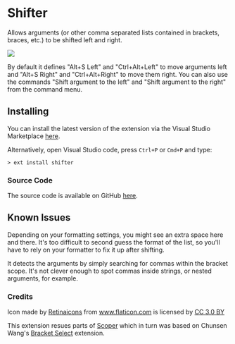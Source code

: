 # Shifter

Allows arguments (or other comma separated lists contained in brackets, braces, etc.) to be shifted left and right.

<img src="https://raw.githubusercontent.com/Gruntfuggly/shifter/master/shifter.gif">

By default it defines "Alt+S Left" and "Ctrl+Alt+Left" to move arguments left and "Alt+S Right" and "Ctrl+Alt+Right" to move them right. You can also use the commands "Shift argument to the left" and "Shift argument to the right" from the command menu.

## Installing

You can install the latest version of the extension via the Visual Studio Marketplace [here](https://marketplace.visualstudio.com/items?itemName=Gruntfuggly.shifter).

Alternatively, open Visual Studio code, press `Ctrl+P` or `Cmd+P` and type:

    > ext install shifter

### Source Code

The source code is available on GitHub [here](https://github.com/Gruntfuggly/shifter).

## Known Issues

Depending on your formatting settings, you might see an extra space here and there. It's too difficult to second guess the format of the list, so you'll have to rely on your formatter to fix it up after shifting.

It detects the arguments by simply searching for commas within the bracket scope. It's not clever enough to spot commas inside strings, or nested arguments, for example.

### Credits

<div>Icon made by <a href="https://www.flaticon.com/authors/retinaicons" title="Retinaicons">Retinaicons</a> from <a href="https://www.flaticon.com/" title="Flaticon">www.flaticon.com</a> is licensed by <a href="http://creativecommons.org/licenses/by/3.0/" title="Creative Commons BY 3.0" target="_blank">CC 3.0 BY</a></div>

This extension resues parts of [Scoper](https://marketplace.visualstudio.com/items?itemName=Gruntfuggly.scoper) which in turn was based on Chunsen Wang's [Bracket Select](https://marketplace.visualstudio.com/items?itemName=chunsen.bracket-select) extension.